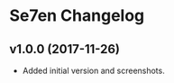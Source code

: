 Se7en Changelog
====================

v1.0.0 (2017-11-26)
-------------------

- Added initial version and screenshots.
